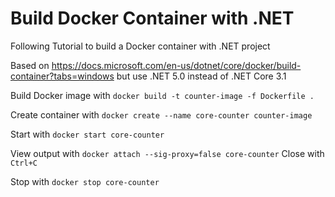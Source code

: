# Build Docker Container with .NET

Following Tutorial to build a Docker container with
.NET project

Based on https://docs.microsoft.com/en-us/dotnet/core/docker/build-container?tabs=windows
but use .NET 5.0 instead of .NET Core 3.1

Build Docker image with `docker build -t counter-image -f Dockerfile .`

Create container with `docker create --name core-counter counter-image`

Start with `docker start core-counter`

View output with `docker attach --sig-proxy=false core-counter`
Close with `Ctrl+C`

Stop with `docker stop core-counter`